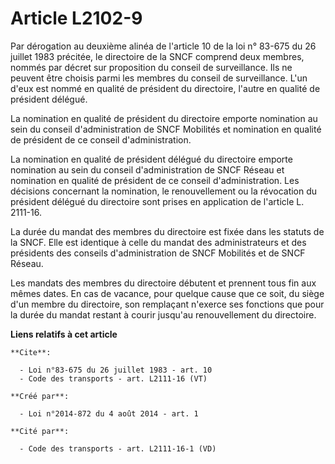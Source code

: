 # Article L2102-9

Par dérogation au deuxième alinéa de l'article 10 de la loi n° 83-675 du 26 juillet 1983 précitée, le directoire de la SNCF
comprend deux membres, nommés par décret sur proposition du conseil de surveillance. Ils ne peuvent être choisis parmi les
membres du conseil de surveillance. L'un d'eux est nommé en qualité de président du directoire, l'autre en qualité de
président délégué. 

La nomination en qualité de président du directoire emporte nomination au sein du conseil d'administration de SNCF Mobilités
et nomination en qualité de président de ce conseil d'administration. 

La nomination en qualité de président délégué du directoire emporte nomination au sein du conseil d'administration de SNCF
Réseau et nomination en qualité de président de ce conseil d'administration. Les décisions concernant la nomination, le
renouvellement ou la révocation du président délégué du directoire sont prises en application de l'article L. 2111-16. 

La durée du mandat des membres du directoire est fixée dans les statuts de la SNCF. Elle est identique à celle du mandat des
administrateurs et des présidents des conseils d'administration de SNCF Mobilités et de SNCF Réseau. 

Les mandats des membres du directoire débutent et prennent tous fin aux mêmes dates. En cas de vacance, pour quelque cause
que ce soit, du siège d'un membre du directoire, son remplaçant n'exerce ses fonctions que pour la durée du mandat restant à
courir jusqu'au renouvellement du directoire.

**Liens relatifs à cet article**

	**Cite**:

	  - Loi n°83-675 du 26 juillet 1983 - art. 10
	  - Code des transports - art. L2111-16 (VT)

	**Créé par**:

	  - Loi n°2014-872 du 4 août 2014 - art. 1

	**Cité par**:

	  - Code des transports - art. L2111-16-1 (VD)
